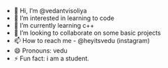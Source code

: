 - 👋 Hi, I’m @vedantvisoliya
- 👀 I’m interested in learning to code
- 🌱 I’m currently learning c++
- 💞️ I’m looking to collaborate on some basic projects
- 📫 How to reach me - @heyitsvedu (instagram)
- 😄 Pronouns: vedu
- ⚡ Fun fact: i am a student.

<!---
vedantvisoliya/vedantvisoliya is a ✨ special ✨ repository because its `README.md` (this file) appears on your GitHub profile.
You can click the Preview link to take a look at your changes.
--->
